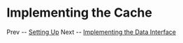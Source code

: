 Implementing the Cache
====

Prev -- [Setting Up](intro.md)
Next -- [Implementing the Data Interface](data.md)
